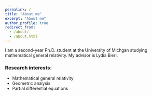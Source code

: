 ```yaml
---
permalink: /
title: "About me"
excerpt: "About me"
author_profile: true
redirect_from: 
  - /about/
  - /about.html
---
```


I am a second-year Ph.D. student at the University of Michgan studying mathematical general relativity. My advisor is Lydia Bieri. 

### Research interests: 

- Mathematical general relativity
- Geometric analysis 
- Partial differential equations
